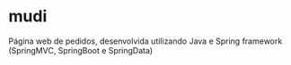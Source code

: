 # mudi
Página web de pedidos, desenvolvida utilizando Java e Spring framework (SpringMVC, SpringBoot e SpringData)
